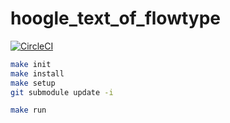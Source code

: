 # hoogle_text_of_flowtype

[![CircleCI](https://circleci.com/gh/kogai/hoogle_text_of_flowtype.svg?style=svg)](https://circleci.com/gh/kogai/hoogle_text_of_flowtype)

```bash
make init
make install
make setup
git submodule update -i

make run
```
